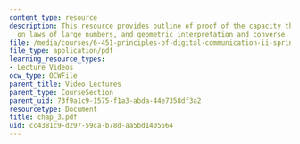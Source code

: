 ```yaml
---
content_type: resource
description: This resource provides outline of proof of the capacity theorem, notes
  on laws of large numbers, and geometric interpretation and converse.
file: /media/courses/6-451-principles-of-digital-communication-ii-spring-2005/cc4381c9d29759cab78daa5bd1405664_chap_3.pdf
file_type: application/pdf
learning_resource_types:
- Lecture Videos
ocw_type: OCWFile
parent_title: Video Lectures
parent_type: CourseSection
parent_uid: 73f9a1c9-1575-f1a3-abda-44e7358df3a2
resourcetype: Document
title: chap_3.pdf
uid: cc4381c9-d297-59ca-b78d-aa5bd1405664
---
```

